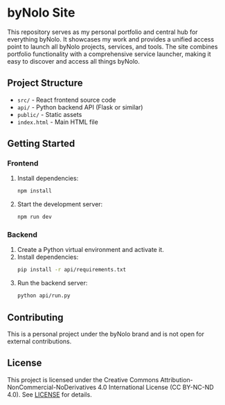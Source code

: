 

# byNolo Site

This repository serves as my personal portfolio and central hub for everything byNolo. It showcases my work and provides a unified access point to launch all byNolo projects, services, and tools. The site combines portfolio functionality with a comprehensive service launcher, making it easy to discover and access all things byNolo.

## Project Structure

- `src/` - React frontend source code
- `api/` - Python backend API (Flask or similar)
- `public/` - Static assets
- `index.html` - Main HTML file

## Getting Started


### Frontend
1. Install dependencies:
   ```bash
   npm install
   ```
2. Start the development server:
   ```bash
   npm run dev
   ```


### Backend
1. Create a Python virtual environment and activate it.
2. Install dependencies:
   ```bash
   pip install -r api/requirements.txt
   ```
3. Run the backend server:
   ```bash
   python api/run.py
   ```

## Contributing
This is a personal project under the byNolo brand and is not open for external contributions.

## License
This project is licensed under the Creative Commons Attribution-NonCommercial-NoDerivatives 4.0 International License (CC BY-NC-ND 4.0). See [LICENSE](LICENSE) for details.
